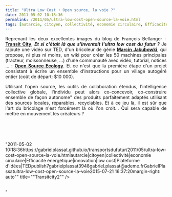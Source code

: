 ```yaml
---
title: "Ultra Low Cost + Open source, la voie ?"
date: 2011-05-02 10:18:36
permalink: /2011/05/ultra-low-cost-open-source-la-voie.html
tags: [autarcie, citoyen, collectivité, economie circulaire, Efficacité énergétique, innovation, low cost, Plateforme d'idées, TED]
---
```


<p style="text-align: justify">Reprenant les deux excellentes images du blog de François Bellanger - <strong><a href="http://transit-city.blogspot.com/" target="_blank">Transit City</a></strong>, <em><strong>Et si c'était là que s'inventait l'ultra low cost du futur ?</strong></em> Je rajoute une vidéo sur TED, d'un bricoleur de génie <strong><a href="http://www.ted.com/talks/marcin_jakubowski.html" target="_blank">Marcin Jakubowki</a></strong>, qui propose, ni plus ni moins, un wiki pour créer les 50 machines principales (tracteur, moissonneuse, ...) d'une communauté avec vidéo, tutorial, notices ... : <strong><a href="http://openfarmtech.org/wiki/Main_Page" target="_blank">Open Source Ecology</a></strong>. Et ce n'est que la première étape d'un projet consistant à écrire un ensemble d'instructions pour un village autogéré entier (coût de départ: $10 000).</p> <p style="text-align: justify">Utilisant l'open source, les outils de collaboration étendus, l'intelligence collective globale, l'individu peut alors co-concevoir, co-construire ensemble de façon autonome" des produits parfaitement adaptés utilisant des sources locales, réparables, recyclables. Et à ce jeu là, il est sûr que l'art du bricolage n'est forcément là où l'on croit... Qui sera capable de mettre en mouvement les créateurs ? </p>  <!--more-->   <p style=""text-align: justify""><a href="https://gabrielplassat.github.io/transportsdufutur/wp-content/uploads/sites/6/old/6a0120a66d2ad4970b014e8832578e970d-800wi.png"" rel=""lightbox""></a><a href="https://gabrielplassat.github.io/transportsdufutur/wp-content/uploads/sites/6/old/6a0120a66d2ad4970b01538e3eca7f970b-800wi.png"" rel=""lightbox""></a><a href="https://gabrielplassat.github.io/transportsdufutur/wp-content/uploads/sites/6/old/6a0120a66d2ad4970b014e88325960970d-pi.png""><img alt=""Transitcity1"" class=""asset  asset-image at-xid-6a0120a66d2ad4970b014e88325960970d"" src=""/wp-content/uploads/sites/6/old/6a0120a66d2ad4970b014e88325960970d-400wi.png"" style=""width: 400pxmargin-left: automargin-right: auto"" title=""Transitcity1"" /></a><br /> <br /><a href="https://gabrielplassat.github.io/transportsdufutur/wp-content/uploads/sites/6/old/6a0120a66d2ad4970b01538e3ecadc970b-800wi.png"" rel=""lightbox""><img alt=""Transitcity2"" class=""asset  asset-image at-xid-6a0120a66d2ad4970b01538e3ecadc970b"" src=""/wp-content/uploads/sites/6/old/6a0120a66d2ad4970b01538e3ecadc970b-500wi.png"" style=""margin-left: automargin-right: auto"" title=""Transitcity2"" /></a> <br /> </p> <p>           </p>"2011-05-02 10:18:36https://gabrielplassat.github.io/transportsdufutur/2011/05/ultra-low-cost-open-source-la-voie.htmlautarcie|citoyen|collectivité|economie circulaire|Efficacité énergétique|innovation|low cost|Plateforme d'idées|TEDpublish7gabrielplassat3948gabriel.plassat@ademe.frGabrielPlassatultra-low-cost-open-source-la-voie2015-07-21 16:37:20margin-right: auto"" title=""Transitcity2"" /></a> <br /> </p> <p>           </p>"
